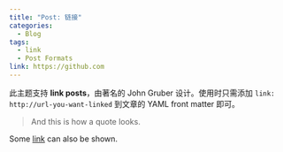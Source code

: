 ```yaml
---
title: "Post: 链接"
categories:
  - Blog
tags:
  - link
  - Post Formats
link: https://github.com
---
```


此主题支持 **link posts**，由著名的 John Gruber 设计。使用时只需添加 `link: http://url-you-want-linked` 到文章的 YAML front matter 即可。

> And this is how a quote looks.

Some [link](#) can also be shown.
